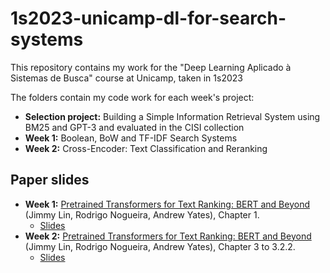 # 1s2023-unicamp-dl-for-search-systems
This repository contains my work for the "Deep Learning Aplicado à Sistemas de Busca" course at Unicamp, taken in 1s2023

The folders contain my code work for each week's project:
- **Selection project:** Building a Simple Information Retrieval System using BM25 and GPT-3 and evaluated in the CISI collection
- **Week 1:** Boolean, BoW and TF-IDF Search Systems
- **Week 2:** Cross-Encoder: Text Classification and Reranking

## Paper slides
- **Week 1:** [Pretrained Transformers for Text Ranking: BERT and Beyond](https://arxiv.org/abs/2010.06467) (Jimmy Lin, Rodrigo Nogueira, Andrew Yates), Chapter 1.
    - [Slides](https://docs.google.com/presentation/d/1SJ_OULwALFp7mVzEieSE_aOpIgyjihdVDiNtJikhjco/edit?usp=sharing)
- **Week 2:** [Pretrained Transformers for Text Ranking: BERT and Beyond](https://arxiv.org/abs/2010.06467) (Jimmy Lin, Rodrigo Nogueira, Andrew Yates), Chapter 3 to 3.2.2.
    - [Slides](https://docs.google.com/presentation/d/1Vn8C5-BCZI31AY2ZZshyZsBh6i98ZmCyzxfjpUEDg-c/edit?usp=sharing)

